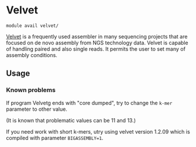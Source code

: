 # Velvet 

    module avail velvet/

[Velvet](https://github.com/dzerbino/velvet) is a frequently used assembler in many sequencing projects that are focused on de novo assembly from NGS technology data. Velvet is capable of handling paired and also single reads. It permits the user to set many of assembly conditions. 

## Usage

### Known problems

If program Velvetg ends with "core dumped", try to change the `k-mer` parameter to other value.

(It is known that problematic values can be 11 and 13.) 

If you need work with short k-mers, utry using velvet version 1.2.09 which is compiled with parameter `BIGASSEMBLY=1`.

